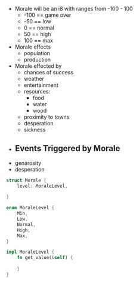 * Morale will be an i8 with ranges from -100 - 100
    - -100 == game over
    - -50 == low
    - 0 == normal
    - 50 == high
    - 100 == max
* Morale effects
    - population
    - production
* Morale effected by
    - chances of success
    - weather
    - entertainment
    - resources:
        - food 
        - water
        - wood
    - proximity to towns
    - desperation
    - sickness
* Events Triggered by Morale
    - 
* genarosity
* desperation  

```rust
struct Morale {
    level: MoraleLevel,
    
}

enum MoraleLevel {
    Min,
    Low,
    Normal,
    High,
    Max,
}

impl MoraleLevel {
    fn get_value(&self) {
        
    }
}

```